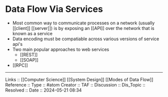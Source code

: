 # Data Flow Via Services

- Most common way to communicate processes on a network (usually [[client]] [[server]]) is by exposing an [[API]] over the network that is known as a service
- Data encoding must be compatiable across various versions of service api's
- Two main popular approaches to web services
	- [[REST]]
	- [[SOAP]]
- [[RPC]]
---
Links :: [[Computer Science]] [[System Design]] [[Modes of Data Flow]]
Reference ::
Type :: #atom
Creator ::
TAF ::
Discussion ::
Dis_Topic :: 
Resolved ::
Date :: 2024-05-21 08:34
